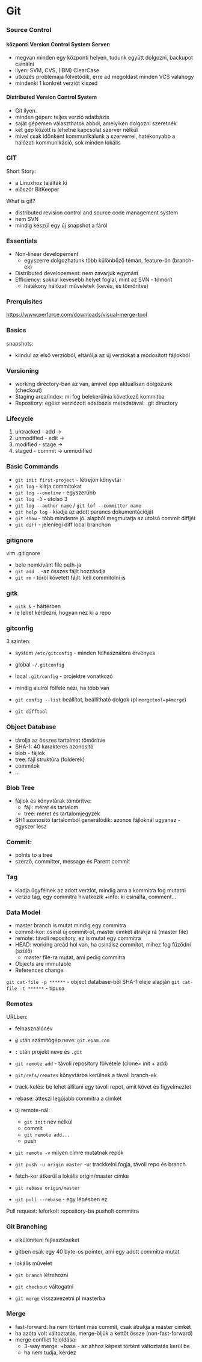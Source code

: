# Git

### Source Control
#### központi Version Control System Server:
- megvan minden egy központi helyen, tudunk együtt dolgozni, backupot csinálni
- ilyen: SVM, CVS, (IBM) ClearCase
- ütközés problémája fölvetődik, erre ad megoldást minden VCS valahogy
- mindenki 1 konkrét verziót kiszed

#### Distributed Version Control System
- Git ilyen.
- minden gépen: teljes verzió adatbázis
- saját gépemen választhatok abból, amelyiken dolgozni szeretnék
- két gép között is lehetne kapcsolat szerver nélkül
- mivel csak időnként kommunikálunk a szerverrel, hatékonyabb a hálózati kommunikáció, sok minden lokális

### GIT
Short Story:
- a Linuxhoz találták ki
- először BitKeeper

What is git?
- distributed revision control and source code management system
- nem SVN
- mindig készül egy új snapshot a fáról

### Essentials
- Non-linear developement
  - egyszerre dolgozhatunk több különböző témán, feature-ön (branch-ek)
- Distributed developement: nem zavarjuk egymást
- Efficiency: sokkal kevesebb helyet foglal, mint az SVN - tömörít
  - hatékony hálózati műveletek (kevés, és tömörítve)

### Prerquisites
https://www.perforce.com/downloads/visual-merge-tool

### Basics
snapshots:
- kiindul az első verzióból, eltárólja az új verziókat a módosított fájlokból

### Versioning
- working directory-ban az van, amivel épp aktuálisan dolgozunk (checkout)
- Staging area/index: mi fog belekerülnia  következő kommitba
- Repository: egész verziózott adatbázis metadatával: .git directory

### Lifecycle
1. untracked - add ->
2. unmodified - edit ->
3. modified - stage ->
4. staged - commit -> unmodified

### Basic Commands
- `git init first-project` - létrejön könyvtár
- `git log` - kiírja commitokat
- `git log --oneline` - egyszerűbb
- `git log -3` - utolsó 3
- `git log --author name` / `git lof --committer name`
- `git help log` - kiadja az adott parancs dokumentációját
- `git show` - több mindenre jó. alapból megmutatja az utolsó commit diffjét
- `git diff` - jelenlegi diff local branchon

### gitignore
vim .gitignore
- bele nemkívánt file path-ja
- `git add .` -az összes fájlt hozzáadja
- `git rm` - töröl követett fájlt. kell commitolni is

### gitk
- `gitk &` - háttérben
- le lehet kérdezni, hogyan néz ki a repo

### gitconfig
3 szinten:
- system `/etc/gitconfig` - minden felhasználóra érvényes
- global `~/.gitconfig`
- local `.git/config` - projektre vonatkozó

- mindig alulról fölfele nézi, ha több van
- `git config --list` beállítot, beállítható dolgok (pl `mergetool=p4merge`)
- `git difftool`

### Object Database
- tárolja az összes tartalmat tömörítve
- SHA-1: 40 karakteres azonosító
- blob - fájlok
- tree: fájl struktúra (folderek)
- commitok
- ...

### Blob Tree
- fájlok és könyvtárak tömörítve:
  - fájl: méret és tartalom
  - tree: méret és tartalomjegyzék
- SH1 azonosító tartalomból generálódik: azonos fájloknál ugyanaz - egyszer lesz

### Commit:
- points to a tree
- szerző, committer, message és Parent commit

### Tag
- kiadja ügyfélnek az adott verziót, mindig arra a kommitra fog mutatni
- verzió tag, egy commitra hivatkozik +info: ki csinálta, comment...

### Data Model
- master branch is mutat mindig egy commitra
- commit-kor: csinál új commit-ot, master címkét átrakja rá (master file)
- remote: távoli repository, ez is mutat egy commitra
- HEAD: working areád hol van, ha csinálsz commitot, mihez fog fűződni (szülő)
  - master file-ra mutat, ami pedig commitra
- Objects are immutable
- References change

`git cat-file -p ******` - object database-ből SHA-1 eleje alapján
`git cat-file -t ******` - típusa

### Remotes
URLben:
- felhasználónév
- `@` után számítógép neve: `git.epam.com`
- `:` után projekt neve és `.git`

- `git remote add` - távoli repository fölvétele (clone= init + add)
- `git/refs/remotes` könyvtárba kerülnek a távoli branch-ek
- track-kelés: be lehet állítani egy távoli repot, amit követ és figyelmeztet
- rebase: átteszi legújabb commitra a cimkét

- új remote-nál:
  - `git init` név nélkül
  - commit
  - `git remote add...`
  - push

- `git remote -v` milyen címre mutatnak repók
- `git push -u origin master` -u: trackkelni fogja, távoli repo és branch
- fetch-kor átkerül a lokális origin/master címke
- `git rebase origin/master`
- `git pull --rebase` - egy lépésben ez

Pull request: leforkolt repository-ba pusholt commitra

### Git Branching
- elkülöníteni fejlesztéseket
- gitben csak egy 40 byte-os pointer, ami egy adott commitra mutat
- lokális művelet

- `git branch` létrehozni
- `git checkout` váltogatni
- `git merge` visszavezetni pl masterba

### Merge
- fast-forward: ha nem történt más commit, csak átrakja a master cimkét
- ha azóta volt változtatás, merge-öljük a kettőt össze (non-fast-forward)
- merge conflict feloldása:
  - 3-way merge: +base - az ahhoz képest történt változtatás kerül be
  - ha nem tudja, kérdez
